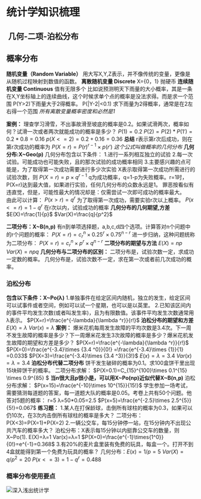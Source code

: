# 统计学知识梳理

##  几何-二项-泊松分布

## 概率分布
**随机变量（Random Variable）**
	用大写X,Y,Z表示，并不像传统的变量，更像是从随机过程映射到数值的函数。
**离散随机变量 Discrete**
	X={0，1} 抛硬币
**连续随机变量 Continuous**
	值有无限多个
	比如说预测明天下雨量的大小概率，其是一条在X,Y坐标轴上的连续曲线，这个时候求单个点的概率是没法求得。而是求一个范围
	P(Y>2)下雨量大于2得概率。
	P(|Y-2|<0.1) 求下雨量为2得概率，通常是在2左右得一个范围
*所有离散变量概率密度和必然是1*

**案例：**
	理查学习滑雪，不出事故滑至坡底的概率是0.2。如果试滑两次，概率如何？试滑一次或者两次就能成功的概率是多少？
	$P(1)=0.2$
	$P(2)=P(2)*P(1')=0.2*0.8=0.16$
	$p(X<=2)=0.2+0.16=0.36$
**总结**
	r表示第r次后成功，则在第r次成功的概率为
	$P(X=r)=P(r)^{r-1}\times p(r')$
	*这个公式叫做概率的几何分布*
**几何分布:X~Geo(p)**
	几何分布包含以下条件：
		1.进行一系列相互独立的试验
		2.每一次试验。可能成功也可能失败，且的那次试验的成功概率相同
		3.主要感兴趣的点可能是，为了取得第一次成功需要进行多少次实验
	X表示取得第一次成功所需进行的试验次数，则
		$P(X=r)=p\times q^{r-1}$
	q为成功概率，q=1-p为失败概率。r=1时，P(X=r)达到最大值，如果进行实验，任何几何分布的众数永远是1。
	罪恶按看似有违直觉，但是，可能性最大的情况却是：仅需尝试一次即可成功的概率最大。	
	由此可以计算：
		$P(x>r)=q^r$	为了取得第一次成功，需要实验r次以上概率。
		$P(x<=r)=1-q^r$		在r次以内，试验成功的概率
**几何分布的几何期望,方差**
	$E(X)=\frac{1}{p}$
	$Var(X)=\frac{q}{p^2}$

**二项分布：X~B(n,p)**
	有n到单项选择题，a,b,c,d四个选项。计算答对n个问题中的r个问题的概率：
	$P(X=r)=c_r^n \times 0.25^r \times 0.75^{n-r}$
	进一步归纳，这种问题统称为二项分布：
	$P(X=r)=c_r^n \times p^r \times q^{n-r}$
**二项分布的期望与方法**
	$E(X)=np$
	$Var(X)=npq$
**几何分布与二项分布的区别：**
	二项分布是，试验次数一定，求成功一定数的概率。
	几何分布是，试验次数不一定，求在第一次或者前几次成功的概率。
### 泊松分布
**包含以下条件：X~Po(λ)**
	1.单独事件在给定区间内随机，独立的发生，给定区间可以试事件或者空间，例如可以试一个星期，也可以是以英里。
	2.已知该区间内的事件平均发生次数(或者叫发生率)，且为有限数值。该事件平均发生次数通常用λ表示。
	$P(X=r)=\frac{e^{-\lambda}{\lambda ^r}}{r!}$
**泊松分布的期望和方差**
	$E(X)=\lambda$
	$Var(x)=\lambda$
**案例：**
	爆米花机每周发生故障的平均次数是3.4次。下一周不发生故障的概率是多少？下一周爆米花发生3次故障的概率是多少？爆米花机发生故障的期望和方差是多少？
		$P(X=r)=\frac{e^{-\lambda}{\lambda ^r}}{r!}$
		$P(X=0)=\frac{e^{-3.4}\times {3.4 ^0}}{0!}
			   =\frac{e^{-3.4}\times {1}}{1}
			   =0.033$
		$P(X=3)=\frac{e^{-3.4}\times {3.4 ^3}}{3!}$
		$E(x)=\lambda=3.4$
		$Var(x)=\lambda=3.4$
**泊松分布代替二项分布**
	饼干发生破碎的概率为0.1。求100盒饼干里出现15块碎饼干的概率。
	二项分布求解：
		$P(X=0.1)=C_{15}^{100}\times 0.1^{15} \times 0.9^{85} $
	**当n很大且p很小是，可以用X~Po(np)近似代替X~B(n,p)**
	泊松分布求解：
		$P(x=15)=\frac{e^{-10}\times 10^{15}}{15!}$
	学生参加一场考试，需要猜测每道题的答案，每一道题大队的概率是0.05。考卷上共有50个问题。他答对5题的概率：
		r=5   λ=50*0.05=2.5
		$P(x=5)=\frac{e^{-2.5}\times 2.5^{5}}{5!}=0.067$
**练习题：**
	1.某人在打保龄球，击倒所有球柱的概率为0.3，如果可以仍10次，在3次内击倒所有球柱的概率是多大？
	二项分布：P(X<3)=P(X=1)+P(X=2)
	2.一辆公交车，每15分钟停一站，在15分钟内不出现公共汽车的概率多大？
	泊松分布：X表示每15分钟以内挺靠公交车的数量，则X~Po(1).
		E(X)=λ=1
		Var(x)=λ=1
		$P(X=0)=\frac{e^{-1}\times{1^0}}{0!}=e^{-1}=0.368$
	3.有20%的麦片盒里装有免费的玩具，每盒一个。打开不到4盒就能得到第一个免费为玩具的概率？
	几何分布：$E(x)=1/p=5$	$Var(X)=q/p^2 = 20$
	$P(x<=3)=1-q^r=0.488$

### 概率分布使用要点

![深入浅出统计学](F:\git\C\DataWhale\数理统计\深入浅出统计学.jpg)